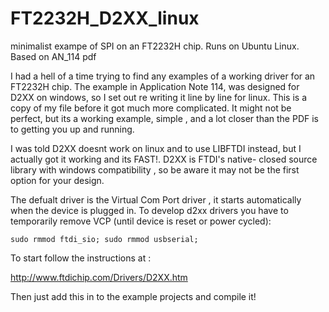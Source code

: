 # FT2232H_D2XX_linux
 minimalist exampe of SPI on an FT2232H chip. Runs on Ubuntu Linux. Based on AN_114 pdf 

I had a hell of a time trying to find any examples of a working driver for an FT2232H chip. The example in Application Note 114, was designed for D2XX on windows, so I set out re writing it line by line for linux. This is a copy of my file before it got much more complicated. It might not be perfect, but its a working example, simple , and a lot closer than the PDF is to getting you up and running.

I was told D2XX doesnt work on linux and to use LIBFTDI instead, but I actually got it working and its FAST!. 
D2XX is FTDI's native- closed source library with windows compatibility , so be aware it may not be the first option for your design.

The defualt driver is the Virtual Com Port driver , it starts automatically when the device is plugged in. To develop d2xx drivers you have to temporarily remove VCP (until device is reset or power cycled): 

    sudo rmmod ftdi_sio; sudo rmmod usbserial;
    

To start follow the instructions at : 

http://www.ftdichip.com/Drivers/D2XX.htm


Then just add this in to the example projects and compile it!
 


